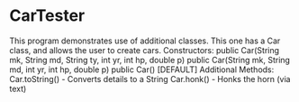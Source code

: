 # CarTester
This program demonstrates use of additional classes. This one has a Car class, and allows the user to create cars.
Constructors:
public Car(String mk, String md, String ty, int yr, int hp, double p)
public Car(String mk, String md, int yr, int hp, double p)
public Car() [DEFAULT]
Additional Methods: 
Car.toString() - Converts details to a String
Car.honk() - Honks the horn (via text)
